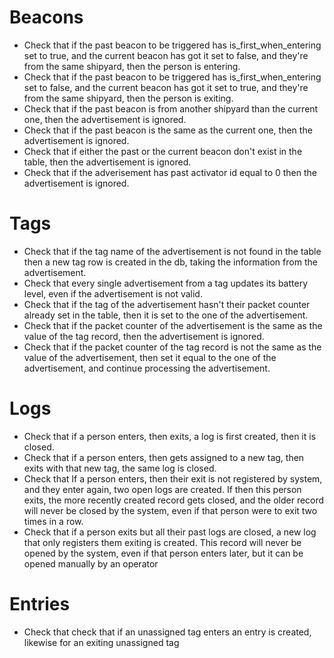 # Beacons

- Check that if the past beacon to be triggered has is_first_when_entering set to true, and the current beacon has got it set to false, and they're from the same shipyard, then the person is entering.
- Check that if the past beacon to be triggered has is_first_when_entering set to false, and the current beacon has got it set to true, and they're from the same shipyard, then the person is exiting.
- Check that if the past beacon is from another shipyard than the current one, then the advertisement is ignored.
- Check that if the past beacon is the same as the current one, then the advertisement is ignored.
- Check that if either the past or the current beacon don't exist in the table, then the advertisement is ignored.
- Check that if the adverisement has past activator id equal to 0 then the advertisement is ignored.

# Tags

- Check that if the tag name of the advertisement is not found in the table then a new tag row is created in the db, taking the information from the advertisement.
- Check that every single advertisement from a tag updates its battery level, even if the advertisement is not valid.
- Check that if the tag of the advertisement hasn't their packet counter already set in the table, then it is set to the one of the advertisement.
- Check that if the packet counter of the advertisement is the same as the value of the tag record, then the advertisement is ignored.
- Check that if the packet counter of the tag record is not the same as the value of the advertisement, then set it equal to the one of the advertisement, and continue processing the advertisement.

# Logs

- Check that if a person enters, then exits, a log is first created, then it is closed.
- Check that if a person enters, then gets assigned to a new tag, then exits with that new tag, the same log is closed.
- Check that If a person enters, then their exit is not registered by system, and they enter again, two open logs are created. If then this person exits, the more recently created record gets closed, and the older record will never be closed by the system, even if that person were to exit two times in a row.
- Check that if a person exits but all their past logs are closed, a new log that only registers them exiting is created. This record will never be opened by the system, even if that person enters later, but it can be opened manually by an operator

# Entries

- Check that check that if an unassigned tag enters an entry is created, likewise for an exiting unassigned tag